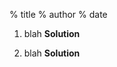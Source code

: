 % title
% author
% date

1.  blah
    **Solution**

2.  blah
    **Solution**

<!--
vim: filetype=pandoc ts=4 sw=4 expandtab autoindent tw=80
-->
